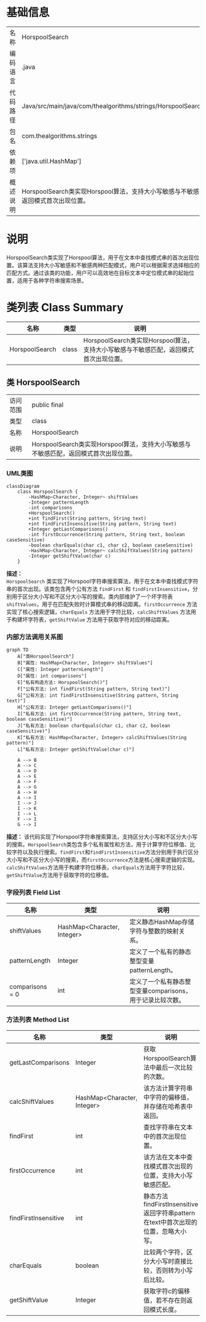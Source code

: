 # 基础信息

|      |      |
|------|------|
| 名称 | HorspoolSearch |
| 编码语言 | .java |
| 代码路径 | Java/src/main/java/com/thealgorithms/strings/HorspoolSearch.java |
| 包名 | com.thealgorithms.strings |
| 依赖项 | ['java.util.HashMap'] |
| 概述说明 | HorspoolSearch类实现Horspool算法，支持大小写敏感与不敏感匹配，返回模式首次出现位置。 |

# 说明

HorspoolSearch类实现了Horspool算法，用于在文本中查找模式串的首次出现位置。该算法支持大小写敏感和不敏感两种匹配模式，用户可以根据需求选择相应的匹配方式。通过该类的功能，用户可以高效地在目标文本中定位模式串的起始位置，适用于各种字符串搜索场景。

# 类列表 Class Summary

| 名称   | 类型  | 说明 |
|-------|------|-------------|
| HorspoolSearch | class | HorspoolSearch类实现Horspool算法，支持大小写敏感与不敏感匹配，返回模式首次出现位置。 |



## 类 HorspoolSearch

|      |      |
|------|------|
| 访问范围 | public final |
| 类型 | class |
| 名称 | HorspoolSearch |
| 说明 | HorspoolSearch类实现Horspool算法，支持大小写敏感与不敏感匹配，返回模式首次出现位置。 |


### UML类图

```mermaid
classDiagram
    class HorspoolSearch {
        -HashMap~Character, Integer~ shiftValues
        -Integer patternLength
        -int comparisons
        +HorspoolSearch()
        +int findFirst(String pattern, String text)
        +int findFirstInsensitive(String pattern, String text)
        +Integer getLastComparisons()
        -int firstOccurrence(String pattern, String text, boolean caseSensitive)
        -boolean charEquals(char c1, char c2, boolean caseSensitive)
        -HashMap~Character, Integer~ calcShiftValues(String pattern)
        -Integer getShiftValue(char c)
    }
```

**描述：**  
`HorspoolSearch` 类实现了Horspool字符串搜索算法，用于在文本中查找模式字符串的首次出现。该类包含两个公有方法 `findFirst` 和 `findFirstInsensitive`，分别用于区分大小写和不区分大小写的搜索。类内部维护了一个坏字符表 `shiftValues`，用于在匹配失败时计算模式串的移动距离。`firstOccurrence` 方法实现了核心搜索逻辑，`charEquals` 方法用于字符比较，`calcShiftValues` 方法用于构建坏字符表，`getShiftValue` 方法用于获取字符对应的移动距离。


### 内部方法调用关系图

```mermaid
graph TD
    A["类HorspoolSearch"]
    B["属性: HashMap<Character, Integer> shiftValues"]
    C["属性: Integer patternLength"]
    D["属性: int comparisons"]
    E["私有构造方法: HorspoolSearch()"]
    F["公有方法: int findFirst(String pattern, String text)"]
    G["公有方法: int findFirstInsensitive(String pattern, String text)"]
    H["公有方法: Integer getLastComparisons()"]
    I["私有方法: int firstOccurrence(String pattern, String text, boolean caseSensitive)"]
    J["私有方法: boolean charEquals(char c1, char c2, boolean caseSensitive)"]
    K["私有方法: HashMap<Character, Integer> calcShiftValues(String pattern)"]
    L["私有方法: Integer getShiftValue(char c)"]

    A --> B
    A --> C
    A --> D
    A --> E
    A --> F
    A --> G
    A --> H
    A --> I
    I --> J
    I --> K
    I --> L
    F --> I
    G --> I
```

**描述：**
该代码实现了Horspool字符串搜索算法，支持区分大小写和不区分大小写的搜索。`HorspoolSearch`类包含多个私有属性和方法，用于计算字符位移值、比较字符以及执行搜索。`findFirst`和`findFirstInsensitive`方法分别用于执行区分大小写和不区分大小写的搜索，而`firstOccurrence`方法是核心搜索逻辑的实现。`calcShiftValues`方法用于构建字符位移表，`charEquals`方法用于字符比较，`getShiftValue`方法用于获取字符的位移值。

### 字段列表 Field List

| 名称  | 类型  | 说明 |
|-------|-------|------|
| shiftValues | HashMap<Character, Integer> | 定义静态HashMap存储字符与整数的映射关系。 |
| patternLength | Integer | 定义了一个私有的静态整型变量patternLength。 |
| comparisons = 0 | int | 定义了一个私有静态整型变量comparisons，用于记录比较次数。 |

### 方法列表 Method List

| 名称  | 类型  | 说明 |
|-------|-------|------|
| getLastComparisons | Integer | 获取HorspoolSearch算法中最后一次比较的次数。 |
| calcShiftValues | HashMap<Character, Integer> | 该方法计算字符串中字符的偏移值，并存储在哈希表中返回。 |
| findFirst | int | 查找字符串在文本中的首次出现位置。 |
| firstOccurrence | int | 该方法在文本中查找模式首次出现的位置，支持大小写敏感匹配。 |
| findFirstInsensitive | int | 静态方法findFirstInsensitive返回字符串pattern在text中首次出现的位置，忽略大小写。 |
| charEquals | boolean | 比较两个字符，区分大小写时直接比较，否则转为小写后比较。 |
| getShiftValue | Integer | 获取字符c的偏移值，若不存在则返回模式长度。 |




